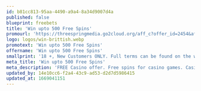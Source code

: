 ```yaml
---
id: b81cc813-95aa-4490-a9a4-8a34d9007d4a
published: false
blueprint: freebets
title: 'Win upto 500 Free Spins'
promourl: 'https://threespringmedia.go2cloud.org/aff_c?offer_id=2454&aff_id=2115'
logo: logos/win-brittish.webp
promotext: 'Win upto 500 Free Spins'
offername: 'Win upto 500 Free Spins'
smallprint: '18 +, New Customers ONLY. Full terms can be found on the website'
meta_title: 'Win upto 500 Free Spins'
meta_description: 'FREE Casino offer. Free spins for casino games. Casino gambling games. Free games for new customers. Win money from our casino offers'
updated_by: 14e10cc6-f2a4-43c9-ad53-d2d7d5986415
updated_at: 1669041151
---
```


